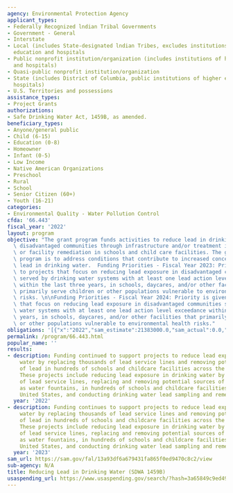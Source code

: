 ```yaml
---
agency: Environmental Protection Agency
applicant_types:
- Federally Recognized lndian Tribal Governments
- Government - General
- Interstate
- Local (includes State-designated lndian Tribes, excludes institutions of higher
  education and hospitals
- Public nonprofit institution/organization (includes institutions of higher education
  and hospitals)
- Quasi-public nonprofit institution/organization
- State (includes District of Columbia, public institutions of higher education and
  hospitals)
- U.S. Territories and possessions
assistance_types:
- Project Grants
authorizations:
- Safe Drinking Water Act, 1459B, as amended.
beneficiary_types:
- Anyone/general public
- Child (6-15)
- Education (0-8)
- Homeowner
- Infant (0-5)
- Low Income
- Native American Organizations
- Preschool
- Rural
- School
- Senior Citizen (60+)
- Youth (16-21)
categories:
- Environmental Quality - Water Pollution Control
cfda: '66.443'
fiscal_year: '2022'
layout: program
objective: "The grant program funds activities to reduce lead in drinking water in\
  \ disadvantaged communities through infrastructure and/or treatment improvements\
  \ or facility remediation in schools and child care facilities. The goal of the\
  \ program is to address conditions that contribute to increased concentrations of\
  \ lead in drinking water.  Funding Priorities - Fiscal Year 2023: Priority is given\
  \ to projects that focus on reducing lead exposure in disadvantaged communities\
  \ served by drinking water systems with at least one lead action level exceedance\
  \ within the last three years, in schools, daycares, and/or other facilities that\
  \ primarily serve children or other populations vulnerable to environmental health\
  \ risks. \n\nFunding Priorities - Fiscal Year 2024: Priority is given to projects\
  \ that focus on reducing lead exposure in disadvantaged communities served by drinking\
  \ water systems with at least one lead action level exceedance within the last three\
  \ years, in schools, daycares, and/or other facilities that primarily serve children\
  \ or other populations vulnerable to environmental health risks."
obligations: '[{"x":"2022","sam_estimate":21383000.0,"sam_actual":0.0,"usa_spending_actual":0.0},{"x":"2023","sam_estimate":24835000.0,"sam_actual":0.0,"usa_spending_actual":27001126.0},{"x":"2024","sam_estimate":181818000.0,"sam_actual":0.0,"usa_spending_actual":0.0}]'
permalink: /program/66.443.html
popular_name: ''
results:
- description: Funding continued to support projects to reduce lead exposure in drinking
    water by replacing thousands of lead service lines and removing potential sources
    of lead in hundreds of schools and childcare facilities across the United States.
    These projects include reducing lead exposure in drinking water by replacing thousands
    of lead service lines, replacing and removing potential sources of lead, such
    as water fountains, in hundreds of schools and childcare facilities across the
    United States, and conducting drinking water lead sampling and remediation activities.
  year: '2022'
- description: Funding continues to support projects to reduce lead exposure in drinking
    water by replacing thousands of lead service lines and removing potential sources
    of lead in hundreds of schools and childcare facilities across the United States.
    These projects include reducing lead exposure in drinking water by replacing thousands
    of lead service lines, replacing and removing potential sources of lead, such
    as water fountains, in hundreds of schools and childcare facilities across the
    United States, and conducting drinking water lead sampling and remediation activities.
  year: '2023'
sam_url: https://sam.gov/fal/13a93df6a679431fa865f0ed9470c8c2/view
sub-agency: N/A
title: Reducing Lead in Drinking Water (SDWA 1459B)
usaspending_url: https://www.usaspending.gov/search/?hash=3a65849c9ed49d1623a4502a0135de73
---
```

